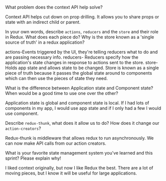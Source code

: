 What problem does the context API help solve?

Context API helps cut down on prop drilling. It allows you to share props or state with an indirect child or parent.


In your own words, describe `actions`, `reducers` and the `store` and their role in Redux. What does each piece do? Why is the store known as a 'single source of truth' in a redux application?

actions-Events triggered by the UI, they're telling reducers what to do and are passing necessary info.
reducers- Reducers specify how the application's state changes in response to actions sent to the store. 
store- Holds app state and allows state to be changed.
Store is known as a single piece of truth because it passes the global state 
around to components which can then use the pieces of state they need. 

What is the difference between Application state and Component state? When would be a good time to use one over the other?

Application state is global and component state is local. If I had lots of components in
my app, I would use app state and if I only had a few I would use component.

Describe `redux-thunk`, what does it allow us to do? How does it change our `action-creators`?

Redux-thunk is middleware that allows redux to run asynchronously. We can now make API calls from our action creators.


What is your favorite state management system you've learned and this sprint? Please explain why!

I liked context originally, but now I like Redux the best. 
There are a lot of moving pieces, but I know it will be useful for large applications.